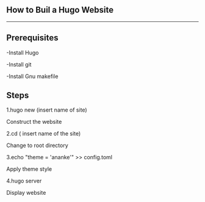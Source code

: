 
## How to Buil a Hugo Website
--------------
Prerequisites
--------------
-Install Hugo

-Install git

-Install Gnu makefile

## Steps
1.hugo new (insert name of site)

Construct the website

2.cd ( insert name of the site)

Change to root directory

3.echo "theme = 'ananke'" >> config.toml

Apply theme style

4.hugo server

Display website
